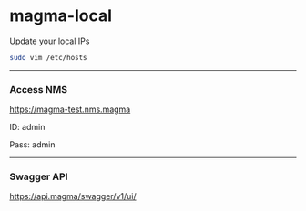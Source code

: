 # magma-local

Update your local IPs
```bash
sudo vim /etc/hosts
```
---

### Access NMS

https://magma-test.nms.magma

ID: admin

Pass: admin

---

### Swagger API

https://api.magma/swagger/v1/ui/

